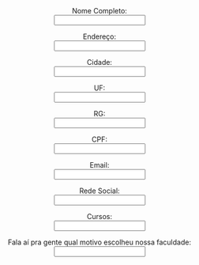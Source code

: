 <!DOCTYPE html>
<html>
<head>
	<title>AC 04 Tec Web</title>
	<link rel = "stylesheet " href = "styleAC04.css">
</head>
<body>
	<header>
		<article>
			<section>
				<form>
					<label for = "nome"> Nome Completo: </label><br/>
					<input type ="text" name = "nome" id = "nome">
				</form>
			</section>
			<section>
				<form>
					<label for= "nome"> Endereço:</label><br/>
					<input type = "text" name = "endereco" id= "endereco">
				</form>
			</section>	
			<section>
				<form>
					<label for = "nome"> Cidade:</label><br/>
					<input type = "text" name = "cidade" id="cidade">
				</form>
			</section>	
			<section>
				<form>
					<label for = "nome"> UF:</label><br/>
					<input type = "text" name = "uf" id="uf">
				</form>
			</section>
			<section>
				<form>
					<label for = "nome"> RG:</label><br/>
					<input type = "text" name = "rg" id="rg">
				</form>
			</section>
			<section>
				<form>
					<label for = "nome"> CPF:</label><br/>
					<input type = "text" name = "cpf" id="cpf">
				</form>
			</section>
			<section>
				<form>
					<label for = "nome"> Email:</label><br/>
					<input type = "text" name = "email" id="email">
				</form>
			</section>
			<section>
				<form>
					<label for = "nome"> Rede Social:</label><br/>
					<input type = "text" name = "rede" id="rede">
				</form>
			</section>
			<section>
				<form>
					<label for = "nome"> Cursos:</label><br/>
					<input type = "text" name = "cursos" id="cursos">
				</form>
			</section>
			<section>
				<form>
					<label for = "nome"> Fala aí pra gente qual motivo escolheu nossa faculdade:</label><br/>
					<input type = "text" name = "inscricao" id="inscricao">
				</form>
			</section>			
		</article>
	</header>
</body>
</html>
